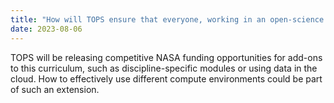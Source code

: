 ```yaml
---
title: "How will TOPS ensure that everyone, working in an open-science environment, understands technologies through the same lens?"
date: 2023-08-06
---
```


TOPS will be releasing competitive NASA funding opportunities for add-ons to this curriculum, such as discipline-specific modules or using data in the cloud. How to effectively use different compute environments could be part of such an extension.